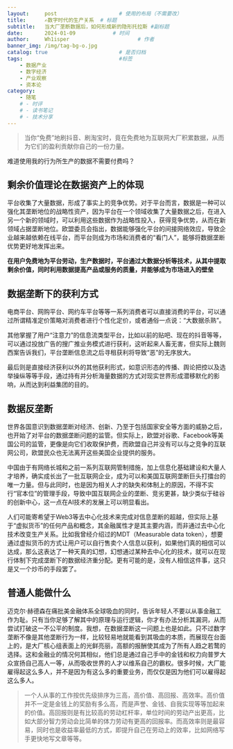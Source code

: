 ```yaml
---
layout:     post                    # 使用的布局（不需要改）
title:      ✍数字时代的生产关系	# 标题 
subtitle:   当大厂垄断数据后，如何形成新的隐形托拉斯 #副标题
date:       2024-01-09            # 时间
author:     Wh1isper                      # 作者
banner_img: /img/tag-bg-o.jpg
catalog: true                       # 是否归档
tags:                               #标签
    - 数据产业
    - 数字经济
    - 产业观察
    - 资本论
category:
    - 随笔
    # - 时评
    # - 读书笔记
    # - 技术分享
---
```


> 当你“免费”地刷抖音、刷淘宝时，竟在免费地为互联网大厂积累数据，从而为它们的盈利贡献你自己的一份力量。

难道使用我的行为所生产的数据不需要付费吗？

## 剩余价值理论在数据资产上的体现

平台收集了大量数据，形成了事实上的竞争优势。对于平台而言，数据是一种可以强化其垄断地位的战略性资产，因为平台在一个领域收集了大量数据之后，在进入另一个新的领域时，可以利用这些数据作为战略性投入，获得竞争优势，从而在新领域占据垄断地位。欧盟委员会指出，数据能够强化平台的间接网络效应，导致企业越来越依赖在线平台，而平台则成为市场和消费者的“看门人”，能够将数据垄断优势更好地发挥出来。

**在用户免费地为平台劳动，生产数据时，平台通过大数据分析等技术，从其中提取剩余价值，同时利用数据提高产品或服务的质量，并能够成为市场进入的壁垒**

## 数据垄断下的获利方式

电商平台、网购平台、网约车平台等等一系列消费者可以直接消费的平台，可以通过所谓精准定价策略对消费者进行个性化定价，或者通俗一点说：“大数据杀熟”。

其他掌握了用户“注意力”的信息流类型平台，比如以前的贴吧、现在的抖音等等，可以通过投放广告的搜广推业务模式进行获利，这听起来人畜无害，但实际上魏则西案告诉我们，平台垄断信息流之后寻租获利将导致“恶”的无序放大。

最后则是直接经济获利以外的其他获利形式，如意识形态的传播、舆论把控以及选举操纵等等手段，通过持有并分析海量数据的方式对现实世界形成潜移默化的影响，从而达到利益集团的目的。

## 数据反垄断

世界各国意识到数据垄断对经济、创新、乃至于包括国家安全等方面的威胁之后，也开始了对平台的数据垄断问题的监管。但实际上，欧盟对谷歌、Facebook等美国公司的监管，更像是向它们收取保护费，而欧盟自己并没有可以与之竞争的互联网公司，欧盟民众也无法离开这些美国企业提供的服务。

中国由于有网络长城和之前一系列互联网管制措施，加上信息化基础建设和大量人才培养，确实成长出了一批互联网企业，成为可以和美国互联网垄断巨头打擂台的唯一力量。但与此同时，也是因为相关人才的缺失和体制上的原因，不得不实行“官本位”的管理手段，导致中国互联网企业的垄断、竞劣更甚，缺少类似于硅谷的创新中心，这一点在AI技术的发展上可以明显看出。

人们可能寄希望于Web3等去中心化技术来完成对信息垄断的超越，但实际上基于“虚拟货币”的任何产品和概念，其金融属性才是其主要内涵，而非通过去中心化技术改变生产关系。比如我曾经介绍过的MDT（Measurable data token），想要通过虚拟货币的方式让用户可以自行售卖个人信息以获利，如果他们真的相信可以达成，那么这表达了一种天真的幻想，幻想通过某种去中心化的技术，就可以在现行体制下完成垄断下的数据经济重分配。更有可能的是，没有人相信这件事，这只是又一个炒币的手段罢了。

## 普通人能做什么

迈克尔·赫德森在痛批美金融体系全球吸血的同时，告诉年轻人不要以从事金融工作为耻。只有当你足够了解其中的原理与运行逻辑，你才有办法分析其漏洞，从而尝试打破这一不公平的制度。我想，在数据垄断这一问题上也是如此。只不过数字垄断不像是其他垄断行为一样，比较轻易地就能看到其吸血的本质，而展现在台面上的，是大厂核心组表面上的光鲜亮丽，高额的报酬使其成为了所有人趋之若鹜的选择。这和金融业的情况何其相似，他们总是通过自己手中的金钱和权力向普罗大众宣扬自己高人一等，从而吸收世界的人才以维系自己的霸权。很多时候，大厂能雇得起这么多人，并不是因为有这么多的重要业务，而仅仅是因为他们可以雇得起这么多人。

> 一个人从事的工作按优先级排序为三高，高价值、高回报、高效率。高价值并不一定是金钱上的奖励有多么高，而是声誉、金钱、自我实现等等加起来的价值。高回报则是有比较高的劳动杠杆率，单位时间的劳动产出更高，比如大部分智力劳动会比简单的体力劳动有更高的回报率。而高效率则是最容易，同时也是收益率最低的方式，即提升自己在劳动上的效率，比如网络写手更快地写文章等等。
